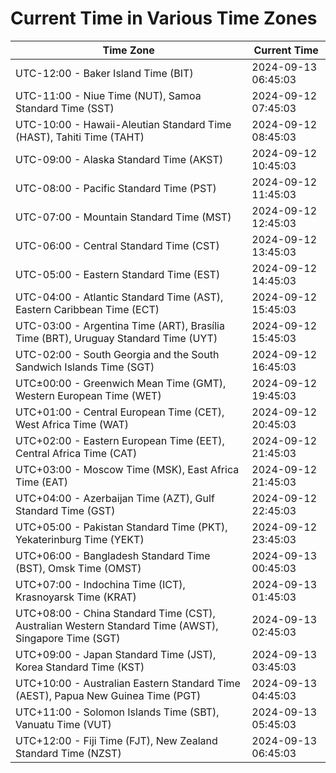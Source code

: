 # Current Time in Various Time Zones

| Time Zone | Current Time |
|-----------|--------------|
| UTC-12:00 - Baker Island Time (BIT) | 2024-09-13 06:45:03 |
| UTC-11:00 - Niue Time (NUT), Samoa Standard Time (SST) | 2024-09-12 07:45:03 |
| UTC-10:00 - Hawaii-Aleutian Standard Time (HAST), Tahiti Time (TAHT) | 2024-09-12 08:45:03 |
| UTC-09:00 - Alaska Standard Time (AKST) | 2024-09-12 10:45:03 |
| UTC-08:00 - Pacific Standard Time (PST) | 2024-09-12 11:45:03 |
| UTC-07:00 - Mountain Standard Time (MST) | 2024-09-12 12:45:03 |
| UTC-06:00 - Central Standard Time (CST) | 2024-09-12 13:45:03 |
| UTC-05:00 - Eastern Standard Time (EST) | 2024-09-12 14:45:03 |
| UTC-04:00 - Atlantic Standard Time (AST), Eastern Caribbean Time (ECT) | 2024-09-12 15:45:03 |
| UTC-03:00 - Argentina Time (ART), Brasília Time (BRT), Uruguay Standard Time (UYT) | 2024-09-12 15:45:03 |
| UTC-02:00 - South Georgia and the South Sandwich Islands Time (SGT) | 2024-09-12 16:45:03 |
| UTC±00:00 - Greenwich Mean Time (GMT), Western European Time (WET) | 2024-09-12 19:45:03 |
| UTC+01:00 - Central European Time (CET), West Africa Time (WAT) | 2024-09-12 20:45:03 |
| UTC+02:00 - Eastern European Time (EET), Central Africa Time (CAT) | 2024-09-12 21:45:03 |
| UTC+03:00 - Moscow Time (MSK), East Africa Time (EAT) | 2024-09-12 21:45:03 |
| UTC+04:00 - Azerbaijan Time (AZT), Gulf Standard Time (GST) | 2024-09-12 22:45:03 |
| UTC+05:00 - Pakistan Standard Time (PKT), Yekaterinburg Time (YEKT) | 2024-09-12 23:45:03 |
| UTC+06:00 - Bangladesh Standard Time (BST), Omsk Time (OMST) | 2024-09-13 00:45:03 |
| UTC+07:00 - Indochina Time (ICT), Krasnoyarsk Time (KRAT) | 2024-09-13 01:45:03 |
| UTC+08:00 - China Standard Time (CST), Australian Western Standard Time (AWST), Singapore Time (SGT) | 2024-09-13 02:45:03 |
| UTC+09:00 - Japan Standard Time (JST), Korea Standard Time (KST) | 2024-09-13 03:45:03 |
| UTC+10:00 - Australian Eastern Standard Time (AEST), Papua New Guinea Time (PGT) | 2024-09-13 04:45:03 |
| UTC+11:00 - Solomon Islands Time (SBT), Vanuatu Time (VUT) | 2024-09-13 05:45:03 |
| UTC+12:00 - Fiji Time (FJT), New Zealand Standard Time (NZST) | 2024-09-13 06:45:03 |

